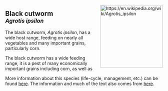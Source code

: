 <img 
title="https://en.wikipedia.org/wiki/Agrotis_ipsilon"
src="https://upload.wikimedia.org/wikipedia/commons/c/c3/Agrotis_ipsilon_aneituma.jpg" 
height="200"
class="center"
align="right">

## Black cutworm <br><sup>*Agrotis ipsilon*</sup>

The black cutworm,  _Agrotis ipsilon_, has a wide host range, feeding on nearly all vegetables and many important grains, particularly corn.

The black cutworm has a wide feeding range, it is a pest of many economically important grains including corn, as well as 

More information about this species (life-cycle, management, etc.) can be found [here](http://entnemdept.ufl.edu/creatures/veg/aphid/melon_aphid.htm). The information and much of the text also comes from [here](http://entnemdept.ufl.edu/creatures/veg/aphid/melon_aphid.htm).

<!--stackedit_data:
eyJoaXN0b3J5IjpbLTM3NDE0MzAxMywxNDc5ODc3MDU5LC02MD
gwMTgxNTBdfQ==
-->